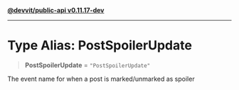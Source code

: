[**@devvit/public-api v0.11.17-dev**](../README.md)

---

# Type Alias: PostSpoilerUpdate

> **PostSpoilerUpdate** = `"PostSpoilerUpdate"`

The event name for when a post is marked/unmarked as spoiler
